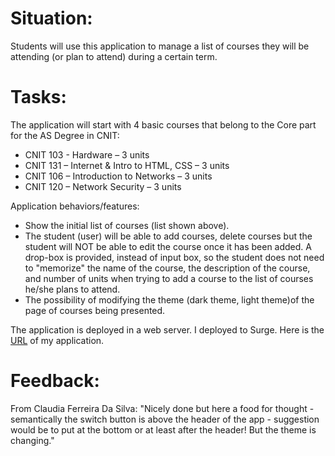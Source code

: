 # Situation:
Students will use this application to manage a list of courses they will be attending (or plan to attend) during a certain term.

# Tasks:
The application will start with 4 basic courses that belong to the Core part for the AS Degree in CNIT:
<ul>
  <li>CNIT 103 - Hardware – 3 units</li>
  <li>CNIT 131 – Internet & Intro to HTML, CSS – 3 units</li>
  <li>CNIT 106 – Introduction to Networks – 3 units</li>
  <li>CNIT 120 – Network Security – 3 units</li>
</ul>
Application behaviors/features:
<ul>
  <li>Show the initial list of courses (list shown above).</li>
  <li>The student (user) will be able to add courses, delete courses but the student will NOT be able to edit the course once it has been added. A drop-box is provided, instead of input box, so the student does not need to "memorize" the name of the course, the description of the course, and number of units when trying to add a course to the list of courses he/she plans to attend.</li>
  <li>The possibility of modifying the theme (dark theme, light theme)of the page of courses being presented.</li>
</ul>
The application is deployed in a web server. I deployed to Surge. Here is the <a href="https://green-toothpaste.surge.sh/" target="_blank" rel="noreferrer noopener">URL</a> of my application.

# Feedback:
From Claudia Ferreira Da Silva: "Nicely done but here a food for thought - semantically the switch button is above the header of the app - suggestion would be to put at the bottom or at least after the header! But the theme is changing."
